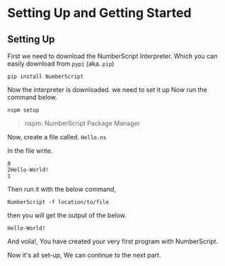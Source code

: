 # Setting Up and Getting Started

## Setting Up

First we need to download the NumberScript Interpreter.
Which you can easily download from `pypi` (aka. `pip`)

`pip install NumberScript`

Now the interpreter is downloaded.
we need to set it up Now run the command below.

`nspm setup`

> nspm: NumberScript Package Manager

Now, create a file called.
`Hello.ns`

In the file write.

```
0
2Hello-World!
1
```

Then run it with the below command,

`NumberScript -f location/to/file`

then you will get the output of the below.

`Hello-World!`

And voila!, You have created your very first program with NumberScript.

Now it's all set-up, We can continue to the next part.